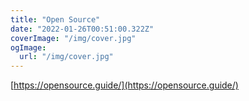 ```yaml
---
title: "Open Source"
date: "2022-01-26T00:51:00.322Z"
coverImage: "/img/cover.jpg"
ogImage:
  url: "/img/cover.jpg"
---
```


[https://opensource.guide/](https://opensource.guide/)